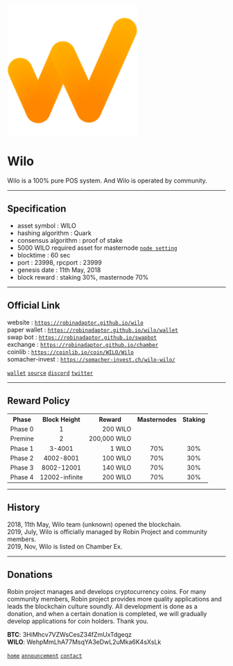 ![](https://github.com/robinadaptor/logo/blob/master/wilo.png)

# Wilo
  
Wilo is a 100% pure POS system. And Wilo is operated by community.
  
***
## Specification  
  
* asset symbol : WILO  
* hashing algorithm : Quark  
* consensus algorithm : proof of stake  
* 5000 WILO required asset for masternode  [`node setting`](https://github.com/robinadaptor/help/blob/master/masternode.md)   
* blocktime : 60 sec  
* port : 23998, rpcport : 23999  
* genesis date : 11th May, 2018  
* block reward : staking 30%, masternode 70%
  
***
## Official Link  

website : [`https://robinadaptor.github.io/wilo`](https://robinadaptor.github.io/wilo)  
paper wallet : [`https://robinadaptor.github.io/wilo/wallet`](https://robinadaptor.github.io/wilo/wallet)   
swap bot : [`https://robinadaptor.github.io/swapbot`](https://robinadaptor.github.io/swapbot)   
exchange : [`https://robinadaptor.github.io/chamber`](https://robinadaptor.github.io/chamber)    
coinlib : [`https://coinlib.io/coin/WILO/Wilo`](https://coinlib.io/coin/WILO/Wilo)  
somacher-invest : [`https://somacher-invest.ch/wilo-wilo/`](https://somacher-invest.ch/wilo-wilo/)  
  
[`wallet`](https://github.com/robinadaptor/wilo/releases) [`source`](https://github.com/robinadaptor/wilo) [`discord`](https://discord.gg/zYvFFJU) [`twitter`](https://twitter.com/robinadaptor)          
  
***
## Reward Policy  

<table>
<th>Phase</th><th>Block Height</th><th>Reward</th><th>Masternodes</th><th>Staking</th>
<tr><td>Phase 0</td><td align="center">1</td><td align="right">200 WILO</td><td align="center"></td><td align="center"></td></tr>
<tr><td>Premine</td><td align="center">2</td><td align="right">200,000 WILO</td><td align="center"></td><td align="center"></td></tr>
<tr><td>Phase 1</td><td align="center">3-4001</td><td align="right">1 WILO</td><td align="center">70%</td><td align="center">30%</td></tr>
<tr><td>Phase 2</td><td align="center">4002-8001</td><td align="right">100 WILO</td><td align="center">70%</td><td align="center">30%</td></tr>
<tr><td>Phase 3</td><td align="center">8002-12001</td><td align="right">140 WILO</td><td align="center">70%</td><td align="center">30%</td></tr>
<tr><td>Phase 4</td><td align="center">12002-infinite</td><td align="right">200 WILO</td><td align="center">70%</td><td align="center">30%</td></tr>
</table>
   
***
## History  
  
2018, 11th May, Wilo team (unknown) opened the blockchain.   
2019, July, Wilo is officially managed by Robin Project and community members.  
2019, Nov, Wilo is listed on Chamber Ex.  

***
## Donations 
  
Robin project manages and develops cryptocurrency coins. For many community members, Robin project provides more quality applications and leads the blockchain culture soundly. All development is done as a donation, and when a certain donation is completed, we will gradually develop applications for coin holders. Thank you.  
  
**BTC**: 3HiMhcv7VZWsCesZ34fZmUxTdgeqz    
**WILO**: WehpMmLhA77MsqYA3eDwL2uMka6K4sXsLk  
  
[`home`](https://github.com/robinadaptor)  [`announcement`](https://github.com/robinadaptor/announcement)  [`contact`](https://github.com/robinadaptor/POS-helper)